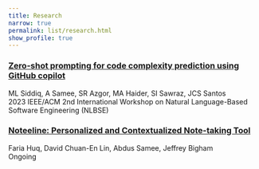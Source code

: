 ```yaml
---
title: Research
narrow: true
permalink: list/research.html
show_profile: true
---
```


<div class = "card mb-2">
  <div class = "card-body">
    <h3 class = "card-title">
      <a href = "">
        Zero-shot prompting for code complexity prediction using GitHub copilot
      </a>
    </h3>
    <div class="card-text mb-0">
        ML Siddiq, A Samee, SR Azgor, MA Haider, SI Sawraz, JCS Santos
    </div>
    <div class="card-text font-weight-light mb-0">
        2023 IEEE/ACM 2nd International Workshop on Natural Language-Based Software Engineering (NLBSE)
    </div>
  </div>
</div>

<div class = "card mb-2">
  <div class = "card-body">
    <h3 class = "card-title">
      <a href = "">
        Noteeline: Personalized and Contextualized Note-taking Tool
      </a>
    </h3>
    <div class="card-text font-weight-light mb-0">
       Faria Huq, David Chuan-En Lin, Abdus Samee, Jeffrey Bigham
    </div>
    <span class="badge badge-info">Ongoing</span>
  </div>
</div>
